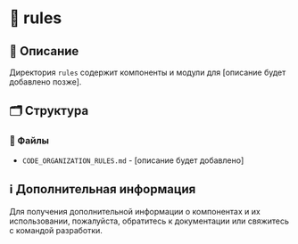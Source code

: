 # 📁 rules

## 📝 Описание
Директория `rules` содержит компоненты и модули для [описание будет добавлено позже].

## 🗂️ Структура

### 📄 Файлы

- `CODE_ORGANIZATION_RULES.md` - [описание будет добавлено]

## ℹ️ Дополнительная информация

Для получения дополнительной информации о компонентах и их использовании, пожалуйста, обратитесь к документации или свяжитесь с командой разработки.
